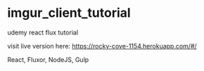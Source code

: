 # imgur_client_tutorial

udemy react flux tutorial 

visit live version here: https://rocky-cove-1154.herokuapp.com/#/

React, Fluxor, NodeJS, Gulp
